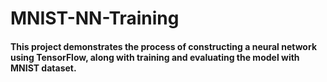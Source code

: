 # MNIST-NN-Training
#### This project demonstrates the process of constructing a neural network using TensorFlow, along with training and evaluating the model with MNIST dataset.
